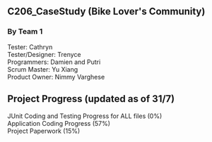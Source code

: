 ## C206_CaseStudy (Bike Lover's Community)

### By Team 1
Tester: Cathryn</br> 
Tester/Designer: Trenyce</br> 
Programmers: Damien and Putri</br> 
Scrum Master: Yu Xiang</br> 
Product Owner: Nimmy Varghese</br> 

## Project Progress (updated as of 31/7)
JUnit Coding and Testing Progress for ALL files (0%)</br>
Application Coding Progress (57%)</br>
Project Paperwork (15%)</br>
